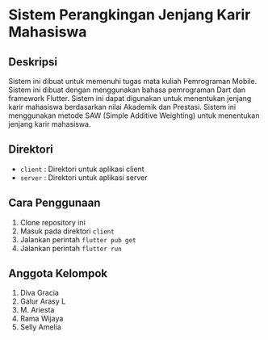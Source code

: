 # Sistem Perangkingan Jenjang Karir Mahasiswa

## Deskripsi

Sistem ini dibuat untuk memenuhi tugas mata kuliah Pemrograman Mobile. Sistem ini dibuat dengan menggunakan bahasa pemrograman Dart dan framework Flutter. Sistem ini dapat digunakan untuk menentukan jenjang karir mahasiswa berdasarkan nilai Akademik dan Prestasi. Sistem ini menggunakan metode SAW (Simple Additive Weighting) untuk menentukan jenjang karir mahasiswa.

## Direktori

- `client` : Direktori untuk aplikasi client
- `server` : Direktori untuk aplikasi server

## Cara Penggunaan

1. Clone repository ini
2. Masuk pada direktori `client`
3. Jalankan perintah `flutter pub get`
4. Jalankan perintah `flutter run`
<!-- 5. Masuk pada direktori `server`
6. Jalankan perintah `npm install`
7. Jalankan perintah `npm start` -->

## Anggota Kelompok

1. Diva Gracia
2. Galur Arasy L
3. M. Ariesta
4. Rama Wijaya
5. Selly Amelia
